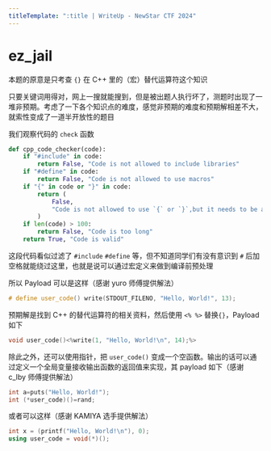 ```yaml
---
titleTemplate: ":title | WriteUp - NewStar CTF 2024"
---
```


<script setup>
import Container from '@/components/docs/Container.vue'
</script>

# ez_jail

本题的原意是只考查 `{}` 在 C++ 里的（宏）替代运算符这个知识

<Container type="quote">

只要关键词用得对，网上一搜就能搜到，但是被出题人执行坏了，测题时出现了一堆非预期。考虑了一下各个知识点的难度，感觉非预期的难度和预期解相差不大，就索性变成了一道半开放性的题目
</Container>

我们观察代码的 `check` 函数

```python
def cpp_code_checker(code):
    if "#include" in code:
        return False, "Code is not allowed to include libraries"
    if "#define" in code:
        return False, "Code is not allowed to use macros"
    if "{" in code or "}" in code:
        return (
            False,
            "Code is not allowed to use `{` or `}`,but it needs to be a single function",
        )
    if len(code) > 100:
        return False, "Code is too long"
    return True, "Code is valid"
```

这段代码看似过滤了 `#include` `#define` 等，但不知道同学们有没有意识到 `#` 后加空格就能绕过这里，也就是说可以通过宏定义来做到编译前预处理

所以 Payload 可以是这样<span data-desc>（感谢 yuro 师傅提供解法）</span>

```cpp
# define user_code() write(STDOUT_FILENO, "Hello, World!", 13);
```

预期解是找到 C++ 的替代运算符的相关资料，然后使用 `<% %>` 替换`{}`，Payload 如下

```cpp
void user_code()<%write(1, "Hello, World!\n", 14);%>
```

除此之外，还可以使用指针，把 `user_code()` 变成一个空函数。输出的话可以通过定义一个全局变量接收输出函数的返回值来实现，其 payload 如下<span data-desc>（感谢 c_lby 师傅提供解法）</span>

```cpp
int a=puts("Hello, World!");
int (*user_code)()=rand;
```

或者可以这样<span data-desc>（感谢 KAMIYA 选手提供解法）</span>

```cpp
int x = (printf("Hello, World!\n"), 0);
using user_code = void(*)();
```
